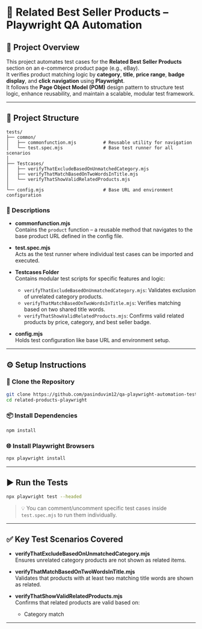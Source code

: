 # 🧪 Related Best Seller Products – Playwright QA Automation

## 📘 Project Overview

This project automates test cases for the **Related Best Seller Products** section on an e-commerce product page (e.g., eBay).  
It verifies product matching logic by **category**, **title**, **price range**, **badge display**, and **click navigation** using **Playwright**.  
It follows the **Page Object Model (POM)** design pattern to structure test logic, enhance reusability, and maintain a scalable, modular test framework.

---

## 📂 Project Structure

```
tests/
├── common/
│   ├── commonfunction.mjs          # Reusable utility for navigation
│   └── test.spec.mjs               # Base test runner for all scenarios
│
├── Testcases/
│   ├── verifyThatExcludeBasedOnUnmatchedCategory.mjs
│   ├── verifyThatMatchBasedOnTwoWordsInTitle.mjs
│   └── verifyThatShowValidRelatedProducts.mjs
│
└── config.mjs                      # Base URL and environment configuration
```

### 🔹 Descriptions

- **commonfunction.mjs**  
  Contains the `product` function – a reusable method that navigates to the base product URL defined in the config file.

- **test.spec.mjs**  
  Acts as the test runner where individual test cases can be imported and executed.

- **Testcases Folder**  
  Contains modular test scripts for specific features and logic:
  - `verifyThatExcludeBasedOnUnmatchedCategory.mjs`: Validates exclusion of unrelated category products.
  - `verifyThatMatchBasedOnTwoWordsInTitle.mjs`: Verifies matching based on two shared title words.
  - `verifyThatShowValidRelatedProducts.mjs`: Confirms valid related products by price, category, and best seller badge.

- **config.mjs**  
  Holds test configuration like base URL and environment setup.

---

## ⚙️ Setup Instructions

### 🔁 Clone the Repository

```bash
git clone https://github.com/pasinduvim12/qa-playwright-automation-test.git
cd related-products-playwright
```

### 📦 Install Dependencies

```bash
npm install
```

### 🌐 Install Playwright Browsers

```bash
npx playwright install
```

---

## ▶️ Run the Tests

```bash
npx playwright test --headed
```

> 💡 You can comment/uncomment specific test cases inside `test.spec.mjs` to run them individually.

---

## ✅ Key Test Scenarios Covered

- **verifyThatExcludeBasedOnUnmatchedCategory.mjs**  
  Ensures unrelated category products are not shown as related items.

- **verifyThatMatchBasedOnTwoWordsInTitle.mjs**  
  Validates that products with at least two matching title words are shown as related.

- **verifyThatShowValidRelatedProducts.mjs**  
  Confirms that related products are valid based on:
  - Category match
 

---


